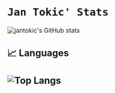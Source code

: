 # `Jan Tokic' Stats`

![jantokic's GitHub stats](https://github-readme-stats-three-topaz-49.vercel.app/api?username=jantokic&theme=dracula&hide_border=false&count_private=true&show_icons=true)

## 📈 Languages

![Top Langs](https://github-readme-stats-three-topaz-49.vercel.app/api/top-langs/?username=jantokic&layout=donut&langs_count=5&hide=CMake,Makefile)
---
